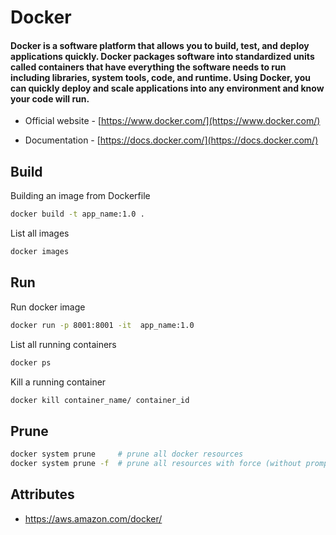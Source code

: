 # Docker 

#### Docker is a software platform that allows you to build, test, and deploy applications quickly. Docker packages software into standardized units called containers that have everything the software needs to run including libraries, system tools, code, and runtime. Using Docker, you can quickly deploy and scale applications into any environment and know your code will run.

- Official website - [https://www.docker.com/](https://www.docker.com/)

- Documentation - [https://docs.docker.com/](https://docs.docker.com/)

## Build
Building an image from Dockerfile 
```sh
docker build -t app_name:1.0 .
```
List all images
```sh
docker images
```


## Run
Run docker image
```sh
docker run -p 8001:8001 -it  app_name:1.0
```

List all running containers
```sh
docker ps
```

Kill a running container

```sh
docker kill container_name/ container_id 
```

## Prune
```sh
docker system prune     # prune all docker resources
docker system prune -f  # prune all resources with force (without prompt)
```

## Attributes

- https://aws.amazon.com/docker/


